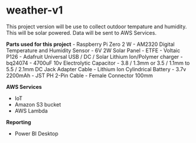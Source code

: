 # weather-v1
This project version will be use to collect outdoor tempature and humidity. This will be solar powered. Data will be sent to AWS Services.


**Parts used for this project**
    - Raspberry Pi Zero 2 W
    - AM2320 Digital Temperature and Humidity Sensor
    - 6V 2W Solar Panel - ETFE - Voltaic P126
    - Adafruit Universal USB / DC / Solar Lithium Ion/Polymer charger - bq24074
    - 4700uF 10v Electrolytic Capacitor
    - 3.8 / 1.3mm or 3.5 / 1.1mm to 5.5 / 2.1mm DC Jack Adapter Cable
    - Lithium Ion Cylindrical Battery - 3.7v 2200mAh
    - JST PH 2-Pin Cable - Female Connector 100mm

**AWS Services**
   - IoT
   - Amazon S3 bucket
   - AWS Lambda

**Reporting**
  - Power BI Desktop
